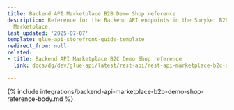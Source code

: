 ```yaml
---
title: Backend API Marketplace B2B Demo Shop reference
description: Reference for the Backend API endpoints in the Spryker B2B Demo Shop
  Marketplace.
last_updated: '2025-07-07'
template: glue-api-storefront-guide-template
redirect_from: null
related:
- title: Backend API Marketplace B2C Demo Shop reference
  link: docs/dg/dev/glue-api/latest/rest-api/rest-api-marketplace-b2c-demo-shop-reference.html

---
```


{% include integrations/backend-api-marketplace-b2b-demo-shop-reference-body.md %}
